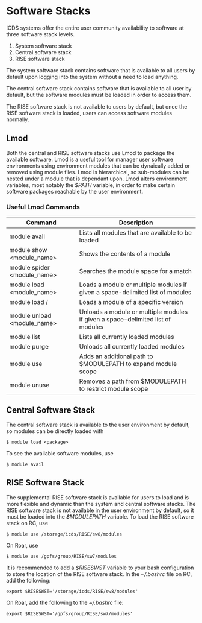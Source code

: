 
# Software Stacks

ICDS systems offer the entire user community availability to software at three software stack levels.

1. System software stack
2. Central software stack
3. RISE software stack

The system software stack contains software that is available to all users by default upon logging into the system without a need to load anything.

The central software stack contains software that is available to all user by default, but the software modules must be loaded in order to access them.

The RISE software stack is not available to users by default, but once the RISE software stack is loaded, users can access software modules normally.


## Lmod

Both the central and RISE software stacks use Lmod to package the available software. Lmod is a useful tool for manager user software environments using environment modules that can be dynaically added or removed using module files. Lmod is hierarchical, so sub-modules can be nested under a module that is dependant upon. Lmod alters environment variables, most notably the *$PATH* variable, in order to make certain software packages reachable by the user environment.

### Useful Lmod Commands

| Command | Description |
| ---- | ---- |
| module avail | Lists all modules that are available to be loaded |
| module show <module_name> | Shows the contents of a module |
| module spider <module_name> | Searches the module space for a match |
| module load <module_name> | Loads a module or multiple modules if given a space-delimited list of modules |
| module load <module>/<version> | Loads a module of a specific version |
| module unload <module_name> | Unloads a module or multiple modules if given a space-delimited list of modules |
| module list | Lists all currently loaded modules |
| module purge | Unloads all currently loaded modules |
| module use <path> | Adds an additional path to $MODULEPATH to expand module scope |
| module unuse <path> | Removes a path from $MODULEPATH to restrict module scope |


## Central Software Stack

The central software stack is available to the user environment by default, so modules can be directly loaded with
```
$ module load <package>
```

To see the available software modules, use
```
$ module avail
```


## RISE Software Stack

The supplemental RISE software stack is available for users to load and is more flexible and dynamic than the system and central software stacks. The RISE software stack is not available in the user environment by default, so it must be loaded into the *$MODULEPATH* variable. To load the RISE software stack on RC, use
```
$ module use /storage/icds/RISE/sw8/modules
```
On Roar, use
```
$ module use /gpfs/group/RISE/sw7/modules
```

It is recommended to add a *$RISESWST* variable to your bash configuration to store the location of the RISE software stack. In the *~/.bashrc* file on RC, add the following:
```
export $RISESWST='/storage/icds/RISE/sw8/modules'
```
On Roar, add the following to the *~/.bashrc* file:
```
export $RISESWST='/gpfs/group/RISE/sw7/modules'
```
